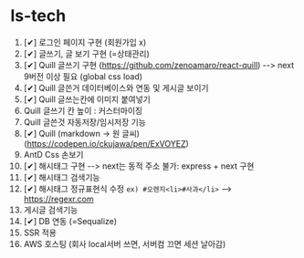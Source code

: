 # ls-tech

1. [✔] 로그인 페이지 구현 (회원가입 x)
2. [✔] 글쓰기, 글 보기 구현 (=상태관리) 
3. [✔] Quill 글쓰기 구현 (https://github.com/zenoamaro/react-quill) --> next 9버전 이상 필요 (global css load)
4. [✔] Quill 글쓴거 데이터베이스와 연동 및 게시글 보이기  
5. [✔] Quill 글쓰는칸에 이미지 붙여넣기 
6. Quill 글쓰기 칸 높이 : 커스터마이징 
7. Quill 글쓴것 자동저장/임시저장 기능
8. [✔] Quill (markdown -> 원 글씨)  (https://codepen.io/ckujawa/pen/ExVOYEZ)
9. AntD Css 손보기 
10. [✔] 해시태그 구현 --> next는 동적 주소 불가: express + next 구현 
11. [✔] 해시태그 검색기능
12. [✔] 해시태그 정규표현식 수정 `ex) #오렌지<li>#사과</li>`  --> https://regexr.com
13. 게시글 검색기능 
14. [✔] DB 연동 (=Sequalize)
15. SSR 적용 
16. AWS 호스팅 (회사 local서버 쓰면, 서버컴 끄면 세션 날아감) 
